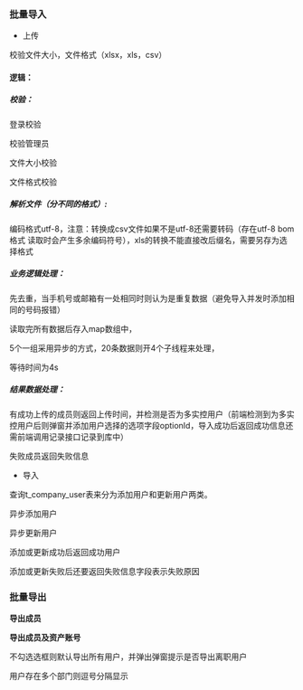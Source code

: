 ### 批量导入

- 上传

校验文件大小，文件格式（xlsx，xls，csv）

#### 逻辑：

##### 校验：

登录校验

校验管理员

文件大小校验

文件格式校验

##### 解析文件（分不同的格式）:

编码格式utf-8，注意：转换成csv文件如果不是utf-8还需要转码（存在utf-8 bom格式 读取时会产生多余编码符号），xls的转换不能直接改后缀名，需要另存为选择格式

##### 业务逻辑处理：

先去重，当手机号或邮箱有一处相同时则认为是重复数据（避免导入并发时添加相同的号码报错）

读取完所有数据后存入map数组中，

5个一组采用异步的方式，20条数据则开4个子线程来处理，

等待时间为4s

##### 结果数据处理：

有成功上传的成员则返回上传时间，并检测是否为多实控用户（前端检测到为多实控用户后则弹窗并添加用户选择的选项字段optionId，导入成功后返回成功信息还需前端调用记录接口记录到库中）

失败成员返回失败信息

- 导入

查询t_company_user表来分为添加用户和更新用户两类。

异步添加用户

异步更新用户

添加或更新成功后返回成功用户

添加或更新失败后还要返回失败信息字段表示失败原因



### 批量导出

**导出成员**

**导出成员及资产账号**

不勾选选框则默认导出所有用户，并弹出弹窗提示是否导出离职用户

用户存在多个部门则逗号分隔显示
